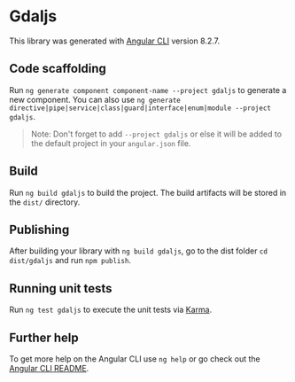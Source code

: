 # Gdaljs

This library was generated with [Angular CLI](https://github.com/angular/angular-cli) version 8.2.7.

## Code scaffolding

Run `ng generate component component-name --project gdaljs` to generate a new component. You can also use `ng generate directive|pipe|service|class|guard|interface|enum|module --project gdaljs`.
> Note: Don't forget to add `--project gdaljs` or else it will be added to the default project in your `angular.json` file. 

## Build

Run `ng build gdaljs` to build the project. The build artifacts will be stored in the `dist/` directory.

## Publishing

After building your library with `ng build gdaljs`, go to the dist folder `cd dist/gdaljs` and run `npm publish`.

## Running unit tests

Run `ng test gdaljs` to execute the unit tests via [Karma](https://karma-runner.github.io).

## Further help

To get more help on the Angular CLI use `ng help` or go check out the [Angular CLI README](https://github.com/angular/angular-cli/blob/master/README.md).
